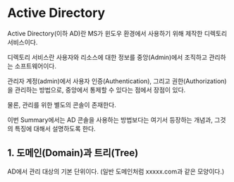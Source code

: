 # Active Directory

Active Directory(이하 AD)란 MS가 윈도우 환경에서 사용하기 위해 제작한 디렉토리 서비스이다.

디렉토리 서비스란 사용자와 리소스에 대한 정보를 중앙(Admin)에서 조직하고 관리하는 소프트웨어이다.

관리자 계정(admin)에서 사용자 인증(Authentication), 그리고 권한(Authorization)을 관리하는 방법으로, 중앙에서 통제할 수 있다는 점에서 장점이 있다.

물론, 관리를 위한 별도의 콘솔이 존재한다.

이번 Summary에서는 AD 콘솔을 사용하는 방법보다는 여기서 등장하는 개념과, 그것의 특징에 대해서 설명하도록 한다.

## 1. 도메인(Domain)과 트리(Tree)

AD에서 관리 대상의 기본 단위이다. (일반 도메인처럼 xxxxx.com과 같은 모양이다.)

